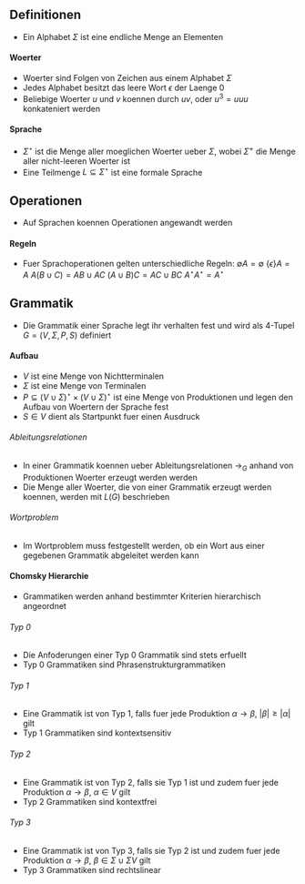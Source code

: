 ## Definitionen
- Ein Alphabet $\Sigma$ ist eine endliche Menge an Elementen
#### Woerter
- Woerter sind Folgen von Zeichen aus einem Alphabet $\Sigma$
- Jedes Alphabet besitzt das leere Wort $\epsilon$ der Laenge $0$
- Beliebige Woerter $u$ und $v$ koennen durch $uv$, oder $u^3 = uuu$ konkateniert werden
#### Sprache
- $\Sigma^{\star}$ ist die Menge aller moeglichen Woerter ueber $\Sigma$, wobei $\Sigma^{+}$ die Menge aller nicht-leeren Woerter ist
- Eine Teilmenge $L \subseteq \Sigma^{\star}$ ist eine formale Sprache
## Operationen
- Auf Sprachen koennen Operationen angewandt werden
#### Regeln
- Fuer Sprachoperationen gelten unterschiedliche Regeln:
	$\emptyset A = \emptyset$
	$\{\epsilon\} A = A$
	$A(B \cup C) = AB \cup AC$
	$(A \cup B)C = AC \cup BC$
	$A^{\star}A^{\star} = A^{\star}$
## Grammatik
- Die Grammatik einer Sprache legt ihr verhalten fest und wird als $4$-Tupel $G = (V, \Sigma, P, S)$ definiert
#### Aufbau
- $V$ ist eine Menge von Nichtterminalen
- $\Sigma$ ist eine Menge von Terminalen
- $P \subseteq (V \cup \Sigma)^{\star} \times (V \cup \Sigma)^{\star}$ ist eine Menge von Produktionen und legen den Aufbau von Woertern der Sprache fest
- $S \in V$ dient als Startpunkt fuer einen Ausdruck
###### Ableitungsrelationen
- In einer Grammatik koennen ueber Ableitungsrelationen $\rightarrow_G$ anhand von Produktionen Woerter erzeugt werden werden
- Die Menge aller Woerter, die von einer Grammatik erzeugt werden koennen, werden mit $L(G)$ beschrieben
###### Wortproblem
- Im Wortproblem muss festgestellt werden, ob ein Wort aus einer gegebenen Grammatik abgeleitet werden kann
#### Chomsky Hierarchie
- Grammatiken werden anhand bestimmter Kriterien hierarchisch angeordnet
###### Typ 0
- Die Anfoderungen einer Typ 0 Grammatik sind stets erfuellt
- Typ 0 Grammatiken sind Phrasenstrukturgrammatiken
###### Typ 1
- Eine Grammatik ist von Typ 1, falls fuer jede Produktion $\alpha \rightarrow \beta$, $|\beta| \geq |\alpha|$ gilt
- Typ 1 Grammatiken sind kontextsensitiv
###### Typ 2
- Eine Grammatik ist von Typ 2, falls sie Typ 1 ist und zudem fuer jede Produktion $\alpha \rightarrow \beta$, $\alpha \in V$ gilt
- Typ 2 Grammatiken sind kontextfrei
###### Typ 3
- Eine Grammatik ist von Typ 3, falls sie Typ 2 ist und zudem fuer jede Produktion $\alpha \rightarrow \beta$, $\beta \in \Sigma \cup \Sigma V$ gilt
- Typ 3 Grammatiken sind rechtslinear